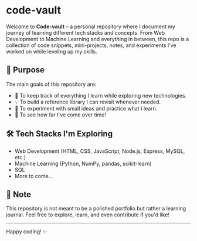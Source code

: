 # code-vault

Welcome to **Code-vault** – a personal repository where I document my journey of learning different tech stacks and concepts. From Web Development to Machine Learning and everything in between, this repo is a collection of code snippets, mini-projects, notes, and experiments I’ve worked on while leveling up my skills.

## 🚀 Purpose

The main goals of this repository are:
- 📘 To keep track of everything I learn while exploring new technologies.
- 💡 To build a reference library I can revisit whenever needed.
- 🧪 To experiment with small ideas and practice what I learn.
- 🌱 To see how far I've come over time!


## 🛠️ Tech Stacks I'm Exploring
- Web Development (HTML, CSS, JavaScript, Node.js, Express, MySQL, etc.)
- Machine Learning (Python, NumPy, pandas, scikit-learn)
- SQL
- More to come...

## 🧠 Note

This repository is not meant to be a polished portfolio but rather a learning journal. Feel free to explore, learn, and even contribute if you'd like!

---

Happy coding! ✨
